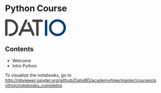 # Python Course

<img src="./static/logo.png" alt="datio" align="center" style="width: 200px;"/>

## Contents
* Welcome 
* Intro Python

To visualize the notebooks, go to http://nbviewer.jupyter.org/github/DatioBD/academy/tree/master/courses/python/notebooks_completos
